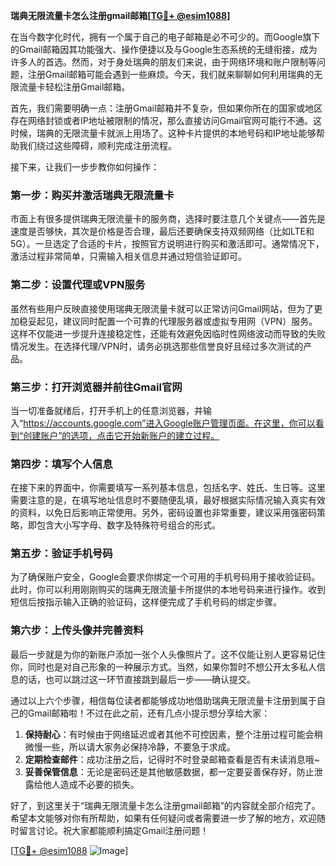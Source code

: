 **瑞典无限流量卡怎么注册gmail邮箱[[TG💪+ @esim1088](https://t.me/s/esim1088)]**

在当今数字化时代，拥有一个属于自己的电子邮箱是必不可少的。而Google旗下的Gmail邮箱因其功能强大、操作便捷以及与Google生态系统的无缝衔接，成为许多人的首选。然而，对于身处瑞典的朋友们来说，由于网络环境和账户限制等问题，注册Gmail邮箱可能会遇到一些麻烦。今天，我们就来聊聊如何利用瑞典的无限流量卡轻松注册Gmail邮箱。

首先，我们需要明确一点：注册Gmail邮箱并不复杂，但如果你所在的国家或地区存在网络封锁或者IP地址被限制的情况，那么直接访问Gmail官网可能行不通。这时候，瑞典的无限流量卡就派上用场了。这种卡片提供的本地号码和IP地址能够帮助我们绕过这些障碍，顺利完成注册流程。

接下来，让我们一步步教你如何操作：

### 第一步：购买并激活瑞典无限流量卡

市面上有很多提供瑞典无限流量卡的服务商，选择时要注意几个关键点——首先是速度是否够快，其次是价格是否合理，最后还要确保支持双频网络（比如LTE和5G）。一旦选定了合适的卡片，按照官方说明进行购买和激活即可。通常情况下，激活过程非常简单，只需输入相关信息并通过短信验证即可。

### 第二步：设置代理或VPN服务

虽然有些用户反映直接使用瑞典无限流量卡就可以正常访问Gmail网站，但为了更加稳妥起见，建议同时配置一个可靠的代理服务器或虚拟专用网（VPN）服务。这样不仅能进一步提升连接稳定性，还能有效避免因临时性网络波动而导致的失败情况发生。在选择代理/VPN时，请务必挑选那些信誉良好且经过多次测试的产品。

### 第三步：打开浏览器并前往Gmail官网

当一切准备就绪后，打开手机上的任意浏览器，并输入“https://accounts.google.com”进入Google账户管理页面。在这里，你可以看到“创建账户”的选项，点击它开始新账户的建立过程。

### 第四步：填写个人信息

在接下来的界面中，你需要填写一系列基本信息，包括名字、姓氏、生日等。这里需要注意的是，在填写地址信息时不要随便乱填，最好根据实际情况输入真实有效的资料，以免日后影响正常使用。另外，密码设置也非常重要，建议采用强密码策略，即包含大小写字母、数字及特殊符号组合的形式。

### 第五步：验证手机号码

为了确保账户安全，Google会要求你绑定一个可用的手机号码用于接收验证码。此时，你可以利用刚刚购买的瑞典无限流量卡所提供的本地号码来进行操作。收到短信后按指示输入正确的验证码，这样便完成了手机号码的绑定步骤。

### 第六步：上传头像并完善资料

最后一步就是为你的新账户添加一张个人头像照片了。这不仅能让别人更容易记住你，同时也是对自己形象的一种展示方式。当然，如果你暂时不想公开太多私人信息的话，也可以跳过这一环节直接跳到最后一步——确认提交。

通过以上六个步骤，相信每位读者都能够成功地借助瑞典无限流量卡注册到属于自己的Gmail邮箱啦！不过在此之前，还有几点小提示想分享给大家：

1. **保持耐心**：有时候由于网络延迟或者其他不可控因素，整个注册过程可能会稍微慢一些，所以请大家务必保持冷静，不要急于求成。
2. **定期检查邮件**：成功注册之后，记得时不时登录邮箱查看是否有未读消息哦~
3. **妥善保管信息**：无论是密码还是其他敏感数据，都一定要妥善保存好，防止泄露给他人造成不必要的损失。

好了，到这里关于“瑞典无限流量卡怎么注册gmail邮箱”的内容就全部介绍完了。希望本文能够对你有所帮助，如果有任何疑问或者需要进一步了解的地方，欢迎随时留言讨论。祝大家都能顺利搞定Gmail注册问题！

[[TG💪+ @esim1088](https://t.me/s/esim1088) ![Image](https://i.postimg.cc/4NQfJmqS/Snipaste-2025-05-13-00-14-12.png)]